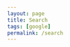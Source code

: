 ```yaml
---
layout: page
title: Search
tags: [google]
permalink: /search
---
```


<div>
<script>
  (function() {
    var cx = '008549990237555276269:hvx57qas858';
    var gcse = document.createElement('script');
    gcse.type = 'text/javascript';
    gcse.async = true;
    gcse.src = 'https://cse.google.com/cse.js?cx=' + cx;
    var s = document.getElementsByTagName('script')[0];
    s.parentNode.insertBefore(gcse, s);
  })();
</script>
<gcse:search></gcse:search>
</div>

